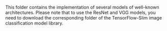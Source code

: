 This folder contains the implementation of several models of well-known architectures. Please note that to use the ResNet and VGG models, you need to download the corresponding folder of the TensorFlow-Slim image classification model library.